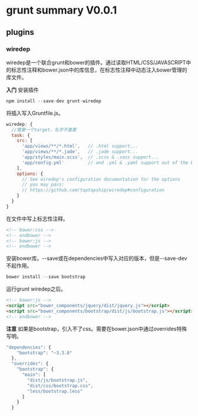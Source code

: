 # grunt summary V0.0.1

## plugins
### wiredep
wiredep是一个联合grunt和bower的插件。通过读取HTML/CSS/JAVASCRIPT中的标志性注释和bower.json中的库信息，在标志性注释中动态注入bower管理的库文件。

**入门**
安装插件
```js
npm install --save-dev grunt-wiredep
```
将插入写入Gruntfile.js。
```js
wiredep: {
  //需要一个target，名字不重要
  task: {
    src: [
      'app/views/**/*.html',   // .html support...
      'app/views/**/*.jade',   // .jade support...
      'app/styles/main.scss',  // .scss & .sass support...
      'app/config.yml'         // and .yml & .yaml support out of the box!
    ],
    options: {
      // See wiredep's configuration documentation for the options
      // you may pass:
      // https://github.com/taptapship/wiredep#configuration
    }
  }
}
```
在文件中写上标志性注释。
```html
<!-- bower:css -->
<!-- endbower -->
<!-- bower:js -->
<!-- endbower -->
```
安装bower库。--save或在dependencies中写入对应的版本，但是--save-dev不起作用。
```js
bower install --save bootstrap
```
运行grunt wiredep之后。
```html
<!-- bower:js -->
<script src="bower_components/jquery/dist/jquery.js"></script>
<script src="bower_components/bootstrap/dist/js/bootstrap.js"></script>
<!-- endbower -->
```

**注意**
如果是bootstrap，引入不了css。需要在bower.json中通过overrides特殊写明。
```js
"dependencies": {
    "bootstrap": "~3.3.6"
  },
  "overrides": {
    "bootstrap": {
      "main": [
        "dist/js/bootstrap.js",
        "dist/css/bootstrap.css",
        "less/bootstrap.less"
      ]
    }
  }
```
